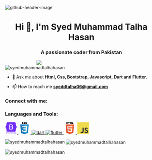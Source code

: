 ![github-header-image](https://github.com/SyedMuhammadTalhaHasan/SyedMuhammadTalhaHasan/assets/155646073/3af2a6b4-eb72-49af-a6a3-eb470a614f3a)
<h1 align="center">Hi 👋, I'm Syed Muhammad Talha Hasan</h1>
<h3 align="center">A passionate coder from Pakistan</h3>

<img align="right" width="400" src="https://t3.ftcdn.net/jpg/01/78/65/02/360_F_178650212_oePgGaIhKUhz0cIg2bLBGsFsdbWs5Xwj.jpg">

<p align="left"> <img src="https://komarev.com/ghpvc/?username=syedmuhammadtalhahasan&label=Profile%20views&color=0e75b6&style=flat" alt="syedmuhammadtalhahasan" /> </p>

- 💬 Ask me about **Html, Css, Bootstrap, Javascript, Dart and Flutter.**

- 📫 How to reach me **syeddtalha06@gmail.com**

<h3 align="left">Connect with me:</h3>
<p align="left">
</p>

<h3 align="left">Languages and Tools:</h3>
<p align="left"> <a href="https://getbootstrap.com" target="_blank" rel="noreferrer"> <img src="https://raw.githubusercontent.com/devicons/devicon/master/icons/bootstrap/bootstrap-plain-wordmark.svg" alt="bootstrap" width="40" height="40"/> </a> <a href="https://www.w3schools.com/css/" target="_blank" rel="noreferrer"> <img src="https://raw.githubusercontent.com/devicons/devicon/master/icons/css3/css3-original-wordmark.svg" alt="css3" width="40" height="40"/> </a> <a href="https://dart.dev" target="_blank" rel="noreferrer"> <img src="https://www.vectorlogo.zone/logos/dartlang/dartlang-icon.svg" alt="dart" width="40" height="40"/> </a> <a href="https://flutter.dev" target="_blank" rel="noreferrer"> <img src="https://www.vectorlogo.zone/logos/flutterio/flutterio-icon.svg" alt="flutter" width="40" height="40"/> </a> <a href="https://www.w3.org/html/" target="_blank" rel="noreferrer"> <img src="https://raw.githubusercontent.com/devicons/devicon/master/icons/html5/html5-original-wordmark.svg" alt="html5" width="40" height="40"/> </a> <a href="https://developer.mozilla.org/en-US/docs/Web/JavaScript" target="_blank" rel="noreferrer"> <img src="https://raw.githubusercontent.com/devicons/devicon/master/icons/javascript/javascript-original.svg" alt="javascript" width="40" height="40"/> </a> </p>

<p><img align="left" src="https://github-readme-stats.vercel.app/api/top-langs?username=syedmuhammadtalhahasan&show_icons=true&locale=en&layout=compact" alt="syedmuhammadtalhahasan" /></p>

<p>&nbsp;<img align="center" src="https://github-readme-stats.vercel.app/api?username=syedmuhammadtalhahasan&show_icons=true&locale=en" alt="syedmuhammadtalhahasan" /></p>

<p><img align="center" src="https://github-readme-streak-stats.herokuapp.com/?user=syedmuhammadtalhahasan&" alt="syedmuhammadtalhahasan" /></p>
